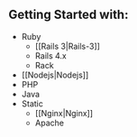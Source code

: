## Getting Started with:

* Ruby
  * [[Rails 3|Rails-3]]
  * Rails 4.x
  * Rack
* [[Nodejs|Nodejs]]
* PHP
* Java
* Static
  * [[Nginx|Nginx]]
  * Apache